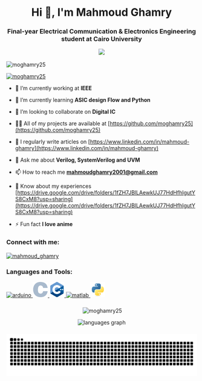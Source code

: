 <h1 align="center">Hi 👋, I'm Mahmoud Ghamry</h1>
<h3 align="center">Final-year Electrical Communication & Electronics Engineering student at Cairo University</h3>
<div align="center">
  <img src="https://c.tenor.com/GfSX-u7VGM4AAAAC/coding.gif" height="150" />
</div>
<p align="left"> <img src="https://komarev.com/ghpvc/?username=moghamry25&label=Profile%20views&color=0e75b6&style=flat" alt="moghamry25" /> </p>

<p align="left"> <a href="https://github.com/ryo-ma/github-profile-trophy"><img src="https://github-profile-trophy.vercel.app/?username=moghamry25" alt="moghamry25" /></a> </p>

- 🔭 I’m currently working at **IEEE**

- 🌱 I’m currently learning **ASIC design Flow and Python**

- 👯 I’m looking to collaborate on **Digital IC**

- 👨‍💻 All of my projects are available at [https://github.com/moghamry25](https://github.com/moghamry25)

- 📝 I regularly write articles on [https://www.linkedin.com/in/mahmoud-ghamry](https://www.linkedin.com/in/mahmoud-ghamry)

- 💬 Ask me about **Verilog, SystemVerilog and UVM**

- 📫 How to reach me **mahmoudghamry2001@gmail.com**

- 📄 Know about my experiences [https://drive.google.com/drive/folders/1fZH7JBlLAewkUJ77HdHfhIgutYS8CxM8?usp=sharing](https://drive.google.com/drive/folders/1fZH7JBlLAewkUJ77HdHfhIgutYS8CxM8?usp=sharing)

- ⚡ Fun fact **I love anime**

<h3 align="left">Connect with me:</h3>
<p align="left">
<a href="https://linkedin.com/in/mahmoud_ghamry" target="blank"><img align="center" src="https://raw.githubusercontent.com/rahuldkjain/github-profile-readme-generator/master/src/images/icons/Social/linked-in-alt.svg" alt="mahmoud_ghamry" height="30" width="40" /></a>
</p>

<h3 align="left">Languages and Tools:</h3>
<p align="left"> <a href="https://www.arduino.cc/" target="_blank" rel="noreferrer"> <img src="https://cdn.worldvectorlogo.com/logos/arduino-1.svg" alt="arduino" width="40" height="40"/> </a> <a href="https://www.cprogramming.com/" target="_blank" rel="noreferrer"> <img src="https://raw.githubusercontent.com/devicons/devicon/master/icons/c/c-original.svg" alt="c" width="40" height="40"/> </a> <a href="https://www.w3schools.com/cpp/" target="_blank" rel="noreferrer"> <img src="https://raw.githubusercontent.com/devicons/devicon/master/icons/cplusplus/cplusplus-original.svg" alt="cplusplus" width="40" height="40"/> </a> <a href="https://www.mathworks.com/" target="_blank" rel="noreferrer"> <img src="https://upload.wikimedia.org/wikipedia/commons/2/21/Matlab_Logo.png" alt="matlab" width="40" height="40"/> </a> <a href="https://www.python.org" target="_blank" rel="noreferrer"> <img src="https://raw.githubusercontent.com/devicons/devicon/master/icons/python/python-original.svg" alt="python" width="40" height="40"/> </a> 

</p>



###

<div align="center">
  <p>&nbsp;<img align="center" src="https://github-readme-stats.vercel.app/api?username=moghamry25&show_icons=true&locale=en" alt="moghamry25" /></p>
  <img src="https://github-readme-stats.vercel.app/api/top-langs?username=moghamry25&locale=en&hide_title=false&layout=compact&card_width=320&langs_count=5&theme=dracula&hide_border=false" height="150" alt="languages graph"  />
</div>




###

<img src="https://raw.githubusercontent.com/moghamry25/moghamry25/output/snake.svg" alt="Snake animation" />

###
</div>


